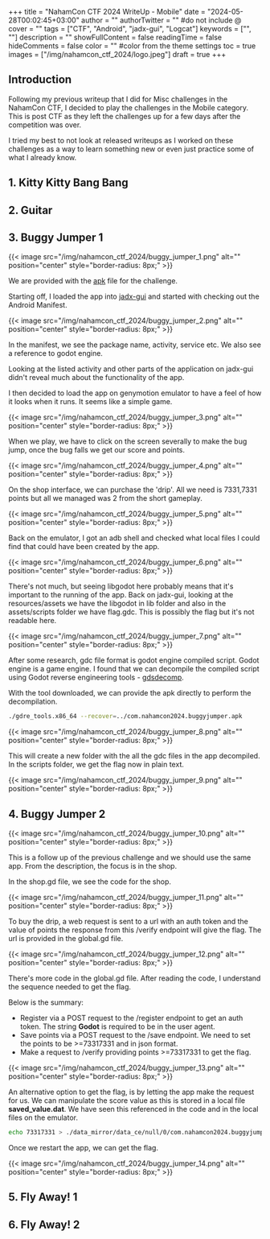 +++
title = "NahamCon CTF 2024 WriteUp - Mobile"
date = "2024-05-28T00:02:45+03:00"
author = ""
authorTwitter = "" #do not include @
cover = ""
tags = ["CTF", "Android", "jadx-gui", "Logcat"]
keywords = ["", ""]
description = ""
showFullContent = false
readingTime = false
hideComments = false
color = "" #color from the theme settings
toc = true
images = ["/img/nahamcon_ctf_2024/logo.jpeg"]
draft = true
+++

## Introduction
Following my previous writeup that I did for Misc challenges in the NahamCon CTF, I decided to play the challenges in the Mobile category. This is post CTF as they left the challenges up for a few days after the competition was over. 

I tried my best to not look at released writeups as I worked on these challenges as a way to learn something new or even just practice some of what I already know.

## 1. Kitty Kitty Bang Bang




## 2. Guitar

## 3. Buggy Jumper 1

{{< image src="/img/nahamcon_ctf_2024/buggy_jumper_1.png" alt="" position="center" style="border-radius: 8px;" >}}

We are provided with the [apk](/files/nahamcon_ctf_2024/com.nahamcon2024.buggyjumper.apk) file for the challenge.

Starting off, I loaded the app into [jadx-gui](https://github.com/skylot/jadx/releases) and started with checking out the Android Manifest.

{{< image src="/img/nahamcon_ctf_2024/buggy_jumper_2.png" alt="" position="center" style="border-radius: 8px;" >}}

In the manifest, we see the package name, activity, service etc. We also see a reference to godot engine.

Looking at the listed activity and other parts of the application on jadx-gui didn't reveal much about the functionality of the app.

I then decided to load the app on genymotion emulator to have a feel of how it looks when it runs. It seems like a simple game.

{{< image src="/img/nahamcon_ctf_2024/buggy_jumper_3.png" alt="" position="center" style="border-radius: 8px;" >}}

When we play, we have to click on the screen severally to make the bug jump, once the bug falls we get our score and points.

{{< image src="/img/nahamcon_ctf_2024/buggy_jumper_4.png" alt="" position="center" style="border-radius: 8px;" >}}

On the shop interface, we can purchase the 'drip'. All we need is 7331,7331 points but all we managed was 2 from the short gameplay.

{{< image src="/img/nahamcon_ctf_2024/buggy_jumper_5.png" alt="" position="center" style="border-radius: 8px;" >}}

Back on the emulator, I got an adb shell and checked what local files I could find that could have been created by the app.

{{< image src="/img/nahamcon_ctf_2024/buggy_jumper_6.png" alt="" position="center" style="border-radius: 8px;" >}}

There's not much, but seeing libgodot here probably means that it's important to the running of the app. Back on jadx-gui, looking at the resources/assets we have the libgodot in lib folder and also in the assets/scripts folder we have flag.gdc. This is possibly the flag but it's not readable here.

{{< image src="/img/nahamcon_ctf_2024/buggy_jumper_7.png" alt="" position="center" style="border-radius: 8px;" >}}

After some research, gdc file format is godot engine compiled script. Godot engine is a game engine. I found that we can decompile the compiled script using Godot reverse engineering tools - [gdsdecomp](https://github.com/bruvzg/gdsdecomp).

With the tool downloaded, we can provide the apk directly to perform the decompilation.

```sh
./gdre_tools.x86_64 --recover=../com.nahamcon2024.buggyjumper.apk
```

{{< image src="/img/nahamcon_ctf_2024/buggy_jumper_8.png" alt="" position="center" style="border-radius: 8px;" >}}

This will create a new folder with the all the gdc files in the app decompiled. In the scripts folder, we get the flag now in plain text. 

{{< image src="/img/nahamcon_ctf_2024/buggy_jumper_9.png" alt="" position="center" style="border-radius: 8px;" >}}


## 4. Buggy Jumper 2

{{< image src="/img/nahamcon_ctf_2024/buggy_jumper_10.png" alt="" position="center" style="border-radius: 8px;" >}}

This is a follow up of the previous challenge and we should use the same app. From the description, the focus is in the shop.

In the shop.gd file, we see the code for the shop.

{{< image src="/img/nahamcon_ctf_2024/buggy_jumper_11.png" alt="" position="center" style="border-radius: 8px;" >}}

To buy the drip, a web request is sent to a url with an auth token and the value of points the response from this /verify endpoint will give the flag. The url is provided in the global.gd file.

{{< image src="/img/nahamcon_ctf_2024/buggy_jumper_12.png" alt="" position="center" style="border-radius: 8px;" >}}

There's more code in the global.gd file. After reading the code, I understand the sequence needed to get the flag. 

Below is the summary:

- Register via a POST request to the /register endpoint to get an auth token. The string **Godot** is required to be in the user agent.
- Save points via a POST request to the /save endpoint. We need to set the points to be >=73317331 and in json format.
- Make a request to /verify providing points >=73317331 to get the flag.

{{< image src="/img/nahamcon_ctf_2024/buggy_jumper_13.png" alt="" position="center" style="border-radius: 8px;" >}}

An alternative option to get the flag, is by letting the app make the request for us. We can manipulate the score value as this is stored in a local file **saved_value.dat**. We have seen this referenced in the code and in the local files on the emulator.

```sh
echo 73317331 > ./data_mirror/data_ce/null/0/com.nahamcon2024.buggyjump/files/saved_value.dat
```
Once we restart the app, we can get the flag.

{{< image src="/img/nahamcon_ctf_2024/buggy_jumper_14.png" alt="" position="center" style="border-radius: 8px;" >}}



## 5. Fly Away! 1

## 6. Fly Away! 2


